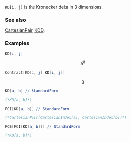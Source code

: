 `KD[i, j]`  is the Kronecker delta in $3$ dimensions.

### See also

[CartesianPair](CartesianPair), [KDD](KDD).

### Examples

```mathematica
KD[i, j]
```

$$\bar{\delta }^{ij}$$

```mathematica
Contract[KD[i, j] KD[i, j]]
```

$$3$$

```mathematica
KD[a, b] // StandardForm

(*KD[a, b]*)
```

```mathematica
FCI[KD[a, b]] // StandardForm

(*CartesianPair[CartesianIndex[a], CartesianIndex[b]]*)
```

```mathematica
FCE[FCI[KD[a, b]]] // StandardForm

(*KD[a, b]*)
```